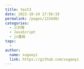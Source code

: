 ```yaml
---
title: test3
date: 2022-10-24 17:56:19
permalink: /pages/1334d0/
categories:
  - 三剑客
  - JavaScript
  - js基础
tags:
  - 
author: 
  name: xugaoyi
  link: https://github.com/xugaoyi
---
```

